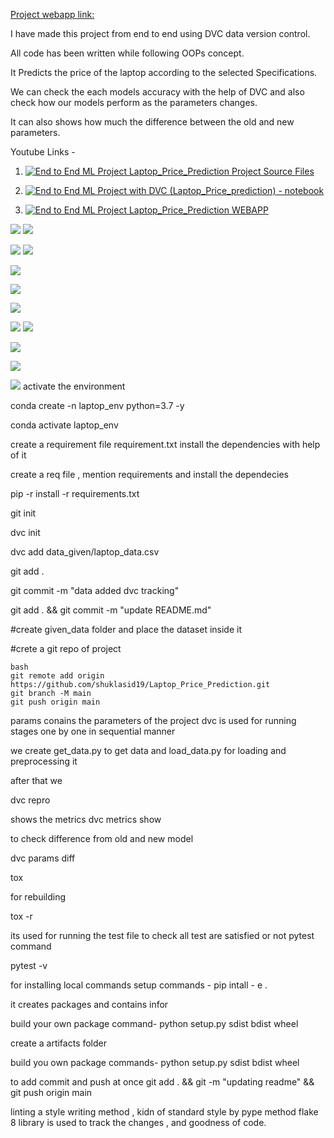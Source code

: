 [Project webapp  link:](https://laptop-complete.herokuapp.com)

I have made this project from end to end using DVC data version control.


All code has been written while following OOPs concept.

It Predicts the price of the laptop according to the selected Specifications.

We can check the each models accuracy with the help of DVC and also check how 
our models perform as the parameters changes.

It can also shows how much the difference between the old and new parameters.

Youtube Links - 
1. [![End to End ML Project Laptop_Price_Prediction Project Source Files](https://youtu.be/OLiO46V484YE)](https://youtu.be/89lz9NRXD6E)

2. [![End to End ML Project with DVC (Laptop_Price_prediction) - notebook](https://youtu.be/OLiO46V484YE)](https://youtu.be/52VVn1SHlx0)

3. [![End to End ML Project Laptop_Price_Prediction WEBAPP](https://youtu.be/OLiO46V484YE)](https://youtu.be/OLiO46V484Y)





![](images/3.png)
![](images/4.png)

![](images/5.png)
![](images/6.png)

![](images/8.png)



![](images/10.png)


![](images/12.png)



![](images/dvc%20metrics.png)
![](images/dvc.png)

![](images/dvc1.png)

![](images/1.png)


![](images/2.png)
activate the environment

conda create -n laptop_env python=3.7 -y


conda activate laptop_env

create a requirement file requirement.txt
install the dependencies with help of it



create a req file , mention requirements
and install the dependecies


pip -r install -r requirements.txt


git init

dvc init

dvc add data_given/laptop_data.csv

git add . 

git commit -m "data added dvc tracking"

git add . && git commit -m "update README.md"

#create given_data folder and place the dataset inside it


#crete a git repo of project 


```
bash
git remote add origin https://github.com/shuklasid19/Laptop_Price_Prediction.git
git branch -M main
git push origin main
```

params conains the parameters of the project
dvc is used for running stages one by one in sequential manner


we create get_data.py to get data
and load_data.py for loading and preprocessing it

after that we 

dvc repro


shows the metrics
dvc metrics show

to check difference from old and new model 

dvc params diff



tox

for rebuilding

tox -r



its used for running the test file to check all test are satisfied or not
pytest command

pytest -v


for installing local commands
setup commands -
pip intall - e .


it creates packages and contains infor

build your own package command-
python setup.py sdist bdist wheel

create a artifacts folder


build you own package commands-
python setup.py sdist bdist wheel



to add commit and push at once
git add . && git -m "updating readme" && git push origin main 



linting a style writing method , kidn of standard style by pype method
flake 8 library is used to track the changes , and goodness of code.
